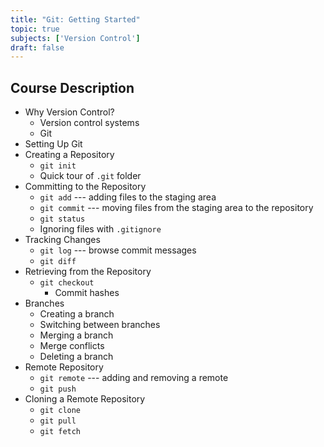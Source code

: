```yaml
---
title: "Git: Getting Started"
topic: true
subjects: ['Version Control']
draft: false
---
```


## Course Description

- Why Version Control?
	- Version control systems
	- Git
- Setting Up Git
- Creating a Repository
	- `git init`
	- Quick tour of `.git` folder
- Committing to the Repository
	- `git add` --- adding files to the staging area
	- `git commit` --- moving files from the staging area to the repository
	- `git status`
	- Ignoring files with `.gitignore`
- Tracking Changes
	- `git log` --- browse commit messages
	- `git diff`
- Retrieving from the Repository
	- `git checkout`
		- Commit hashes
- Branches
	- Creating a branch
	- Switching between branches
	- Merging a branch
	- Merge conflicts
	- Deleting a branch
- Remote Repository
	- `git remote` --- adding and removing a remote
	- `git push`
- Cloning a Remote Repository
	- `git clone`
	- `git pull`
	- `git fetch`
